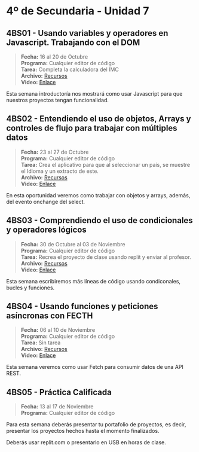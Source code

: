 # 4º de Secundaria - Unidad 7

## 4BS01 - Usando variables y operadores en Javascript. Trabajando con el DOM

> **Fecha:** 16 al 20 de Octubre<br> **Programa:** Cualquier editor de código<br> **Tarea:** Completa la calculadora del IMC<br> **Archivo:** [Recursos](https://app.box.com/s/55t5pekz9yetltzxzjokkw2c2a67e7ap)<br> **Video:** [Enlace](https://youtu.be/TCXkDoNHfu8)

Esta semana introductoría nos mostrará como usar Javascript para que nuestros proyectos tengan funcionalidad.

## 4BS02 - Entendiendo el uso de objetos, Arrays y controles de flujo para trabajar con múltiples datos

> **Fecha:** 23 al 27 de Octubre<br> **Programa:** Cualquier editor de código<br> **Tarea:** Crea el aplicativo para que al seleccionar un país, se muestre el Idioma y un extracto de este.<br> **Archivo:** [Recursos](https://app.box.com/s/55t5pekz9yetltzxzjokkw2c2a67e7ap)<br> **Video:** [Enlace](https://youtu.be/DCGpYcvL1-8)

En esta oportunidad veremos como trabajar con objetos y arrays, además, del evento onchange del select.

## 4BS03 - Comprendiendo el uso de condicionales y operadores lógicos

> **Fecha:** 30 de Octubre al 03 de Noviembre<br> **Programa:** Cualquier editor de código<br> **Tarea:** Recrea el proyecto de clase usando replit y enviar al profesor.<br> **Archivo:** [Recursos](https://app.box.com/s/55t5pekz9yetltzxzjokkw2c2a67e7ap)<br> **Video:** [Enlace](https://youtu.be/OGBKxIDvxEM)

Esta semana escribiremos más líneas de código usando condiconales, bucles y funciones.

## 4BS04 - Usando funciones y peticiones asíncronas con FECTH

> **Fecha:** 06 al 10 de Noviembre<br> **Programa:** Cualquier editor de código<br> **Tarea:** Sin tarea<br> **Archivo:** [Recursos](https://app.box.com/s/55t5pekz9yetltzxzjokkw2c2a67e7ap)<br> **Video:** [Enlace](https://youtu.be/9sIUzCpmh8w)

Esta semana veremos como usar Fetch para consumir datos de una API REST.

## 4BS05 - Práctica Calificada

> **Fecha:** 13 al 17 de Noviembre<br> **Programa:** Cualquier editor de código<br>

Para esta semana deberás presentar tu portafolio de proyectos, es decir, presentar los proyectos hechos hasta el momento finalizados.

Deberás usar replit.com o presentarlo en USB en horas de clase.
